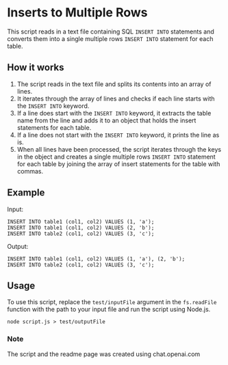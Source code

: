 # Inserts to Multiple Rows

This script reads in a text file containing SQL `INSERT INTO` statements and converts them into a single multiple rows `INSERT INTO` statement for each table.

## How it works

1. The script reads in the text file and splits its contents into an array of lines.
2. It iterates through the array of lines and checks if each line starts with the `INSERT INTO` keyword.
3. If a line does start with the `INSERT INTO` keyword, it extracts the table name from the line and adds it to an object that holds the insert statements for each table.
4. If a line does not start with the `INSERT INTO` keyword, it prints the line as is.
5. When all lines have been processed, the script iterates through the keys in the object and creates a single multiple rows `INSERT INTO` statement for each table by joining the array of insert statements for the table with commas.

## Example

Input:
```
INSERT INTO table1 (col1, col2) VALUES (1, 'a');
INSERT INTO table1 (col1, col2) VALUES (2, 'b');
INSERT INTO table2 (col1, col2) VALUES (3, 'c');
```

Output:
```
INSERT INTO table1 (col1, col2) VALUES (1, 'a'), (2, 'b');
INSERT INTO table2 (col1, col2) VALUES (3, 'c');
```

## Usage

To use this script, replace the `test/inputFile` argument in the `fs.readFile` function with the path to your input file and run the script using Node.js.
```
node script.js > test/outputFile
```

### Note

The script and the readme page was created using chat.openai.com